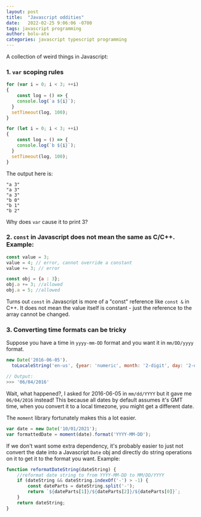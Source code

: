 ```yaml
---
layout: post
title:  "Javascript oddities"
date:   2022-02-25 9:06:06 -0700
tags: javascript programming
author: bolu-atx
categories: javascript typescript programming
---
```



A collection of weird things in Javascript:

### 1. `var` scoping rules

```js
for (var i = 0; i < 3; ++i)
{
	const log = () => {
  	console.log(`a ${i}`);
  }
  setTimeout(log, 100);
}

for (let i = 0; i < 3; ++i)
{
	const log = () => {
  	console.log(`b ${i}`);
  }
  setTimeout(log, 100);
}
```

The output here is:
```
"a 3"
"a 3"
"a 3"
"b 0"
"b 1"
"b 2"
```

Why does `var` cause it to print 3?

### 2. `const` in Javascript does not mean the same as C/C++.  Example:

```javascript
const value = 3;
value = 4; // error, cannot override a constant
value += 3; // error

const obj = {a : 3};
obj.a += 3; //allowed
obj.a = 5; //allowed
```

Turns out `const` in Javascript is more of a "const" reference like `const &` in C++. It does not mean the value itself is constant - just the reference to the array cannot be changed.


### 3. Converting time formats can be tricky

Suppose you have a time in `yyyy-mm-DD` format and you want it in `mm/DD/yyyy` format.

```javascript
new Date('2016-06-05').
  toLocaleString('en-us', {year: 'numeric', month: '2-digit', day: '2-digit'})

// Output:
>>> '06/04/2016'
```

Wait, what happened?, I asked for 2016-06-05 in `mm/dd/YYYY` but it gave me `06/04/2016` instead! This because all dates by default assumes it's GMT time, when you convert it to a local timezone, you might get a different date.

The `moment` library fortunately makes this a lot easier.

```javascript
var date = new Date('10/01/2021');
var formattedDate = moment(date).format('YYYY-MM-DD');
```

If we don't want some extra dependency, it's probably easier to just not convert the date into a Javascript `Date` obj and directly do string operations on it to get it to the format you want. Example:

```javascript
function reformatDateString(dateString) {
    //reformat date string to from YYYY-MM-DD to MM/DD/YYYY
    if (dateString && dateString.indexOf('-') > -1) {
        const dateParts = dateString.split('-');
        return `${dateParts[1]}/${dateParts[2]}/${dateParts[0]}`;
    }
    return dateString;
}
```

